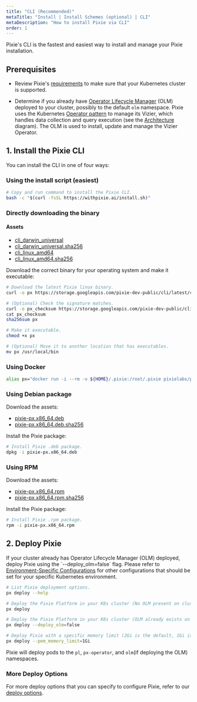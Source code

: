 ```yaml
---
title: "CLI (Recommended)"
metaTitle: "Install | Install Schemes (optional) | CLI"
metaDescription: "How to install Pixie via CLI"
order: 1
---
```


Pixie's CLI is the fastest and easiest way to install and manage your Pixie installation.

## Prerequisites

- Review Pixie's [requirements](/installing-pixie/requirements) to make sure that your Kubernetes cluster is supported.

- Determine if you already have [Operator Lifecycle Manager](https://docs.openshift.com/container-platform/4.5/operators/understanding/olm/olm-understanding-olm.html) (OLM) deployed to your cluster, possibly to the default `olm` namespace. Pixie uses the Kubernetes [Operator pattern](https://kubernetes.io/docs/concepts/extend-kubernetes/operator/) to manage its Vizier, which handles data collection and query execution (see the [Architecture](/about-pixie/what-is-pixie/#architecture) diagram). The OLM is used to install, update and manage the Vizier Operator.

## 1. Install the Pixie CLI

You can install the CLI in one of four ways:

### Using the install script (easiest)

```bash
# Copy and run command to install the Pixie CLI.
bash -c "$(curl -fsSL https://withpixie.ai/install.sh)"
```

### Directly downloading the binary

#### Assets

- [cli_darwin_universal](https://storage.googleapis.com/pixie-dev-public/cli/latest/cli_darwin_universal)
- [cli_darwin_universal.sha256](https://storage.googleapis.com/pixie-dev-public/cli/latest/cli_darwin_universal.sha256)
- [cli_linux_amd64](https://storage.googleapis.com/pixie-dev-public/cli/latest/cli_linux_amd64)
- [cli_linux_amd64.sha256](https://storage.googleapis.com/pixie-dev-public/cli/latest/cli_linux_amd64.sha256)

Download the correct binary for your operating system and make it executable:

```bash
# Download the latest Pixie linux binary.
curl -o px https://storage.googleapis.com/pixie-dev-public/cli/latest/cli_linux_amd64

# (Optional) Check the signature matches.
curl -o px_checksum https://storage.googleapis.com/pixie-dev-public/cli/latest/cli_linux_amd64.sha256
cat px_checksum
sha256sum px

# Make it executable.
chmod +x px

# (Optional) Move it to another location that has executables.
mv px /usr/local/bin
```

### Using Docker

```bash
alias px="docker run -i --rm -v ${HOME}/.pixie:/root/.pixie pixielabs/px"
```

### Using Debian package

Download the assets:

- [pixie-px.x86_64.deb](https://storage.googleapis.com/pixie-dev-public/cli/latest/pixie-px.x86_64.deb)
- [pixie-px.x86_64.deb.sha256](https://storage.googleapis.com/pixie-dev-public/cli/latest/pixie-px.x86_64.deb.sha256)

Install the Pixie package:

```bash
# Install Pixie .deb package.
dpkg -i pixie-px.x86_64.deb
```

### Using RPM

Download the assets:

- [pixie-px.x86_64.rpm](https://storage.googleapis.com/pixie-dev-public/cli/latest/pixie-px.x86_64.rpm)
- [pixie-px.x86_64.rpm.sha256](https://storage.googleapis.com/pixie-dev-public/cli/latest/pixie-px.x86_64.rpm.sha256)

Install the Pixie package:

```bash
# Install Pixie .rpm package.
rpm -i pixie-px.x86_64.rpm
```

## 2. Deploy Pixie

<Alert variant="outlined" severity="info">
  If your cluster already has Operator Lifecycle Manager (OLM) deployed, deploy Pixie using the `--deploy_olm=false` flag.
</Alert>

<Alert variant="outlined" severity="info">
  Please refer to <a href="/reference/admin/environment-configs">Environment-Specific Configurations</a> for other configurations that should be set for your specific Kubernetes environment.
</Alert>

```bash
# List Pixie deployment options.
px deploy --help

# Deploy the Pixie Platform in your K8s cluster (No OLM present on cluster).
px deploy

# Deploy the Pixie Platform in your K8s cluster (OLM already exists on cluster).
px deploy --deploy_olm=false

# Deploy Pixie with a specific memory limit (2Gi is the default, 1Gi is the minimum recommended)
px deploy --pem_memory_limit=1Gi
```

Pixie will deploy pods to the `pl`, `px-operator`, and `olm`(if deploying the OLM) namespaces.

### More Deploy Options

For more deploy options that you can specify to configure Pixie, refer to our [deploy options](/reference/admin/deploy-options).
